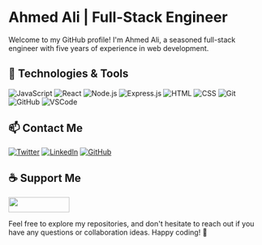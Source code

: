 # Ahmed Ali | Full-Stack Engineer

Welcome to my GitHub profile! I'm Ahmed Ali, a seasoned full-stack engineer with five years of experience in web development.

## 🚀 Technologies & Tools
![JavaScript](https://img.shields.io/badge/-JavaScript-000?&logo=javascript&logoColor=ddc508&style=for-the-badge)
![React](https://img.shields.io/badge/-React-000?&logo=react&style=for-the-badge)
![Node.js](https://img.shields.io/badge/-Node.js-000?&logo=node.js&style=for-the-badge)
![Express.js](https://img.shields.io/badge/-Express.js-000?&logo=express&style=for-the-badge)
![HTML](https://img.shields.io/badge/-HTML-000?&logo=html5&style=for-the-badge)
![CSS](https://img.shields.io/badge/-CSS-000?&logo=css3&style=for-the-badge)
![Git](https://img.shields.io/badge/-Git-000?&logo=git&style=for-the-badge)
![GitHub](https://img.shields.io/badge/-GitHub-000?&logo=github&style=for-the-badge)
![VSCode](https://img.shields.io/badge/-VSCode-000?&logo=visual-studio-code&logoColor=blue&style=for-the-badge)

## 📫 Contact Me
[![Twitter](https://img.shields.io/badge/-Twitter-1DA1F2?&logo=twitter&logoColor=white&style=for-the-badge)](https://twitter.com/AhmedAliMexah)
[![LinkedIn](https://img.shields.io/badge/-LinkedIn-0077B5?&logo=linkedin&logoColor=white&style=for-the-badge)](https://www.linkedin.com/in/ahmed-ali-mughal/)
[![GitHub](https://img.shields.io/badge/-GitHub-181717?&logo=github&logoColor=white&style=for-the-badge)](https://github.com/ahmedalimughal)

## ☕ Support Me
<a href="https://www.buymeacoffee.com/ahmedalimughal"><img src="https://img.buymeacoffee.com/button-api/?text=Buy me a coffee&emoji=☕&slug=ahmedalimughal&button_colour=FFDD00&font_colour=000000&font_family=Cookie&outline_colour=000000&coffee_colour=ffffff" height="30" width="120" /></a>

Feel free to explore my repositories, and don't hesitate to reach out if you have any questions or collaboration ideas. Happy coding! 🚀

